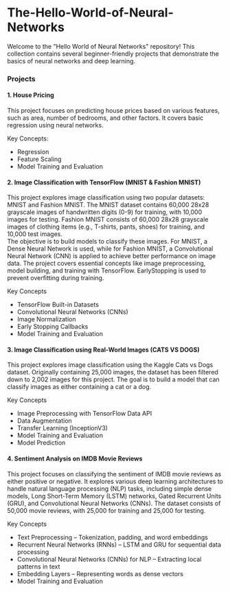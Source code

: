 # The-Hello-World-of-Neural-Networks

Welcome to the "Hello World of Neural Networks" repository! This collection contains several beginner-friendly projects that demonstrate the basics of neural networks and deep learning.

### Projects
#### 1. House Pricing
This project focuses on predicting house prices based on various features, such as area, number of bedrooms, and other factors. It covers basic regression using neural networks.

Key Concepts:

  * Regression
  * Feature Scaling
  * Model Training and Evaluation

#### 2. Image Classification with TensorFlow (MNIST & Fashion MNIST)
This project explores image classification using two popular datasets: MNIST and Fashion MNIST. The MNIST dataset contains 60,000 28x28 grayscale images of handwritten digits (0-9) for training, with 10,000 images for testing. Fashion MNIST consists of 60,000 28x28 grayscale images of clothing items (e.g., T-shirts, pants, shoes) for training, and 10,000 test images. \
The objective is to build models to classify these images. For MNIST, a Dense Neural Network is used, while for Fashion MNIST, a Convolutional Neural Network (CNN) is applied to achieve better performance on image data. The project covers essential concepts like image preprocessing, model building, and training with TensorFlow. EarlyStopping is used to prevent overfitting during training.

Key Concepts

  * TensorFlow Built-in Datasets
  * Convolutional Neural Networks (CNNs)
  * Image Normalization
  * Early Stopping Callbacks
  * Model Training and Evaluation

#### 3. Image Classification using Real-World Images (CATS VS DOGS)
This project explores image classification using the Kaggle Cats vs Dogs dataset. Originally containing 25,000 images, the dataset has been filtered down to 2,002 images for this project. The goal is to build a model that can classify images as either containing a cat or a dog.

Key Concepts

  * Image Preprocessing with TensorFlow Data API
  * Data Augmentation
  * Transfer Learning (InceptionV3)
  * Model Training and Evaluation
  * Model Prediction

#### 4. Sentiment Analysis on IMDB Movie Reviews
This project focuses on classifying the sentiment of IMDB movie reviews as either positive or negative. It explores various deep learning architectures to handle natural language processing (NLP) tasks, including simple dense models, Long Short-Term Memory (LSTM) networks, Gated Recurrent Units (GRU), and Convolutional Neural Networks (CNNs). The dataset consists of 50,000 movie reviews, with 25,000 for training and 25,000 for testing.

Key Concepts 

 * Text Preprocessing – Tokenization, padding, and word embeddings
 * Recurrent Neural Networks (RNNs) – LSTM and GRU for sequential data processing
 * Convolutional Neural Networks (CNNs) for NLP – Extracting local patterns in text
 * Embedding Layers – Representing words as dense vectors
 * Model Training and Evaluation

